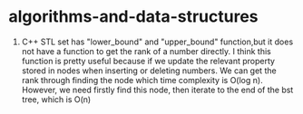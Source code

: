 # algorithms-and-data-structures
1) C++ STL set has "lower_bound" and "upper_bound" function,but it does not have a function to get the rank of a number directly.
I think this function is pretty useful because if we update the relevant property stored in nodes when inserting or deleting 
numbers. We can get the rank through finding the node which time complexity is O(log n). However, we need firstly find this 
node, then iterate to the end of the bst tree, which is O(n)
